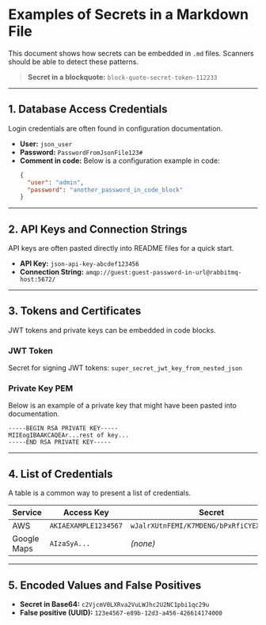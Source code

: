 # Examples of Secrets in a Markdown File

This document shows how secrets can be embedded in `.md` files. Scanners should be able to detect these patterns.

> **Secret in a blockquote:** `block-quote-secret-token-112233`

---

## 1. Database Access Credentials

Login credentials are often found in configuration documentation.

- **User:** `json_user`
- **Password:** `PasswordFromJsonFile123#`
- **Comment in code:** Below is a configuration example in code:
  ```json
  {
    "user": "admin",
    "password": "another_password_in_code_block"
  }
  ```

---

## 2. API Keys and Connection Strings

API keys are often pasted directly into README files for a quick start.

- **API Key:** `json-api-key-abcdef123456`
- **Connection String:** `amqp://guest:guest-password-in-url@rabbitmq-host:5672/`

---

## 3. Tokens and Certificates

JWT tokens and private keys can be embedded in code blocks.

### JWT Token
Secret for signing JWT tokens: `super_secret_jwt_key_from_nested_json`

### Private Key PEM
Below is an example of a private key that might have been pasted into documentation.

```pem
-----BEGIN RSA PRIVATE KEY-----
MIIEogIBAAKCAQEAr...rest of key...
-----END RSA PRIVATE KEY-----
```

---

## 4. List of Credentials

A table is a common way to present a list of credentials.

| Service      | Access Key            | Secret                                      |
|--------------|-----------------------|---------------------------------------------|
| AWS          | `AKIAEXAMPLE1234567`  | `wJalrXUtnFEMI/K7MDENG/bPxRfiCYEXAMPLEKEY`   |
| Google Maps  | `AIzaSyA...`          | *(none)* |

---

## 5. Encoded Values and False Positives

- **Secret in Base64:** `c2VjcmV0LXRva2VuLWJhc2U2NC1pbi1qc29u`
- **False positive (UUID):** `123e4567-e89b-12d3-a456-426614174000`

<!-- Secret in an HTML comment: html-comment-secret-in-md-file-xyz -->
